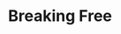 ---
pid: LLP81
title: Breaking Free
location_transcription: Rittenhouse Square
zipcode: '19146'
outside_phl: 
neighborhood: Graduate Hospital,Naval Square,Southwest Center City
age: '11'
age_range: 6-13
instagram: 
image_file_name: LLP_81.jpg
proposal_transcription: A girl walking out of changes broken, shards of things from
  her old life.  While she steps into her new one.  A vacuum sucking papers behind.  Nearby
  is a podium with sharpies and paper so people can write things they left behind
  and put it in the vacuum
topic: Culture,Family,Health,Human Rights,Freedom
topic_summary: 0, 0, 0, 0, 0
type: Sculpture Statue
keywords_other: 
credit: Lily Sklaver
image_labels: 
twitter: 
facebook: 
permalink: "/monuments/llp81/"
layout: item-page
---